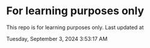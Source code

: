 # For learning purposes only
This repo is for learning purposes only.
Last updated at

Tuesday, September 3, 2024 3:53:17 AM

